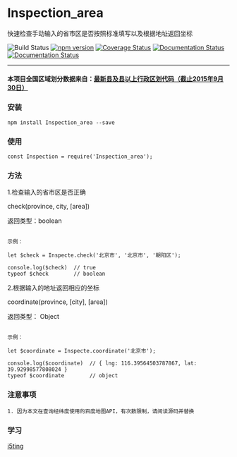 # Inspection_area

快速检查手动输入的省市区是否按照标准填写以及根据地址返回坐标

![Build Status](https://travis-ci.org/nnliang/inspection_area.svg?branch=master)
[![npm version](https://badge.fury.io/js/inspection_area.svg)](https://badge.fury.io/js/inspection_area)
[![Coverage Status](https://coveralls.io/repos/github/nnliang/Inspection_area/badge.svg?branch=master)](https://coveralls.io/github/nnliang/Inspection_area?branch=master)
[![Documentation Status](https://readthedocs.org/projects/inspection-area/badge/?version=master)](http://inspection-area.readthedocs.io/en/latest/?badge=master)
[![Documentation Status](https://readthedocs.org/projects/inspection-area/badge/?version=latest)](http://inspection-area.readthedocs.io/en/latest/?badge=latest)
                
-----

#### 本项目全国区域划分数据来自：[最新县及县以上行政区划代码（截止2015年9月30日）][2]


### 安装
```
npm install Inspection_area --save
```

### 使用

```
const Inspection = require('Inspection_area');
```

### 方法

1.检查输入的省市区是否正确

check(province, city, [area])

返回类型：boolean

```

示例：

let $check = Inspecte.check('北京市', '北京市', '朝阳区');

console.log($check)  // true
typeof $check        // boolean

```

2.根据输入的地址返回相应的坐标

coordinate(province, [city], [area])

返回类型： Object

```

示例：

let $coordinate = Inspecte.coordinate('北京市');

console.log($coordinate)  // { lng: 116.39564503787867, lat: 39.92998577808024 }
typeof $coordinate        // object

```

### 注意事项

```
1. 因为本文在查询经纬度使用的百度地图API，有次数限制，请阅读源码并替换
```


### 学习

[i5ting][1]

[1]: https://github.com/i5ting/   "i5ting"
[2]: http://www.stats.gov.cn/tjsj/tjbz/xzqhdm/201608/t20160809_1386477.html
